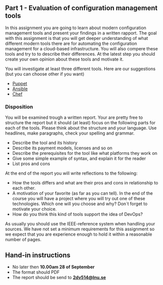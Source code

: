 ## Part 1 - Evaluation of configuration management tools

In this assignment you are going to learn about modern configuration management tools and present your findings in a written rapport. The goal with this assignment is that you will get deeper understanding of what different modern tools there are for automating the configuration management for a cloud-based infrastructure. You will also compere these tools and try to to describe their differences. At the latest step you should create your own opinion about these tools and motivate it.

You will investigate at least three different tools. Here are our suggestions (but you can choose other if you want)
  * [Puppet](https://puppet.com/)
  * [Ansible](https://www.ansible.com/)
  * [Chef](https://www.chef.io/)

### Disposition
You will be examined trough a written report. Your are pretty free to structure the report but it should (at least) focus on the following parts for each of the tools. Please think about the structure and your language. Use headlines, make paragraphs, check your spelling and grammar.

* Describe the tool and its history
* Describe its payment models, licenses and so on
* Describe the prerequisites for the tool like what platforms they work on
* Give some simple example of syntax, and explain it for the reader
* List pros and cons


At the end of the report you will write reflections to the following:
* How the tools differs and what are their pros and cons in relationship to each other. 
* A motivation of your favorite (as far as you can tell). In the end of the course you will have a project where you will try out one of these technologies. Which one will you choose and why? Don´t forget to motivate your choice.
* How do you think this kind of tools support the idea of DevOps?

As usually you should use the IEEE-reference system when handling your sources.
We have not set a minimum requirements for this assignment so we expect that you are experience enough to hold it within a reasonable number of pages.
  
## Hand-in instructions
* No later then **10.00am 28 of September**
* The format should PDF
* The report should be send to **2dv514@lnu.se**
